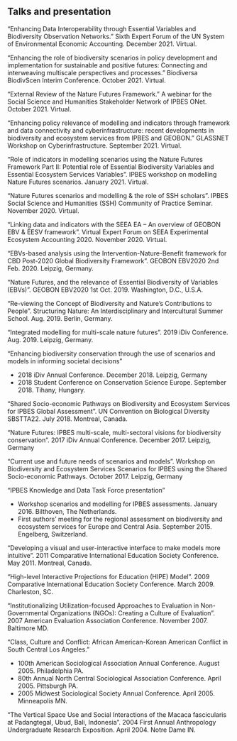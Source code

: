 ## Talks and presentation

“Enhancing Data Interoperability through Essential Variables and Biodiversity Observation Networks.” Sixth Expert Forum of the UN System of Environmental Economic Accounting. December 2021. Virtual.

“Enhancing the role of biodiversity scenarios in policy development and implementation for sustainable and positive futures: Connecting and interweaving multiscale perspectives and processes.” Biodiversa BiodivScen Interim Conference. October 2021. Virtual.

“External Review of the Nature Futures Framework.” A webinar for the Social Science and Humanities Stakeholder Network of IPBES ONet. October 2021. Virtual.

“Enhancing policy relevance of modelling and indicators through framework and data connectivity and cyberinfrastructure: recent developments in biodiversity and ecosystem services from IPBES and GEOBON.” GLASSNET Workshop on Cyberinfrastructure. September 2021. Virtual.

“Role of indicators in modelling scenarios using the Nature Futures Framework Part II: Potential role of Essential Biodiversity Variables and Essential Ecosystem Services Variables”. IPBES workshop on modelling Nature Futures scenarios. January 2021. Virtual.

“Nature Futures scenarios and modelling & the role of SSH scholars”. IPBES Social Science and Humanities (SSH) Community of Practice Seminar. November 2020. Virtual.

“Linking data and indicators with the SEEA EA – An overview of GEOBON EBV & EESV framework”. Virtual Expert Forum on SEEA Experimental Ecosystem Accounting 2020. November 2020. Virtual.

“EBVs-based analysis using the Intervention-Nature-Benefit framework for CBD Post-2020 Global Biodiversity Framework”. GEOBON EBV2020 2nd Feb. 2020. Leipzig, Germany.

“Nature Futures, and the relevance of Essential Biodiversity of Variables (EBVs)”. GEOBON EBV2020 1st Oct. 2019. Washington, D.C., U.S.A.

“Re-viewing the Concept of Biodiversity and Nature’s Contributions to People”. Structuring Nature: An Interdisciplinary and Intercultural Summer School. Aug. 2019. Berlin, Germany.

“Integrated modelling for multi-scale nature futures”. 2019 iDiv Conference. Aug. 2019. Leipzig, Germany.

“Enhancing biodiversity conservation through the use of scenarios and models in informing societal decisions”
- 2018 iDiv Annual Conference. December 2018. Leipzig, Germany
- 2018 Student Conference on Conservation Science Europe. September 2018. Tihany, Hungary.

“Shared Socio-economic Pathways on Biodiversity and Ecosystem Services for IPBES Global Assessment”. UN Convention on Biological Diversity SBSTTA22. July 2018. Montreal, Canada.

“Nature Futures: IPBES multi-scale, multi-sectoral visions for biodiversity conservation”. 2017 iDiv Annual Conference. December 2017. Leipzig, Germany

“Current use and future needs of scenarios and models”. Workshop on Biodiversity and Ecosystem Services Scenarios for IPBES using the Shared Socio-economic Pathways. October 2017. Leipzig, Germany

“IPBES Knowledge and Data Task Force presentation”
- Workshop scenarios and modelling for IPBES assessments. January 2016. Bilthoven, The Netherlands.
- First authors’ meeting for the regional assessment on biodiversity and ecosystem services for Europe and Central Asia. September 2015. Engelberg, Switzerland.

“Developing a visual and user-interactive interface to make models more intuitive”. 2011 Comparative International Education Society Conference. May 2011. Montreal, Canada.

“High-level Interactive Projections for Education (HIPE) Model”. 2009 Comparative International Education Society Conference. March 2009. Charleston, SC.

“Institutionalizing Utilization-focused Approaches to Evaluation in Non-Governmental Organizations (NGOs): Creating a Culture of Evaluation”. 2007 American Evaluation Association Conference. November 2007. Baltimore MD.

“Class, Culture and Conflict: African American-Korean American Conflict in South Central Los Angeles.”
- 100th American Sociological Association Annual Conference. August 2005. Philadelphia PA.
- 80th Annual North Central Sociological Association Conference. April 2005. Pittsburgh PA.
- 2005 Midwest Sociological Society Annual Conference. April 2005. Minneapolis MN.

“The Vertical Space Use and Social Interactions of the Macaca fascicularis at Padangtegal, Ubud, Bali, Indonesia”. 2004 First Annual Anthropology Undergraduate Research Exposition. April 2004. Notre Dame IN.
